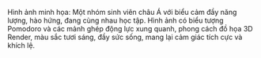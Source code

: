 Hình ảnh minh họa: Một nhóm sinh viên châu Á với biểu cảm đầy năng lượng, hào hứng, đang cùng nhau học tập. Hình ảnh có biểu tượng Pomodoro và các mảnh ghép động lực xung quanh, phong cách đồ họa 3D Render, màu sắc tươi sáng, đầy sức sống, mang lại cảm giác tích cực và khích lệ.